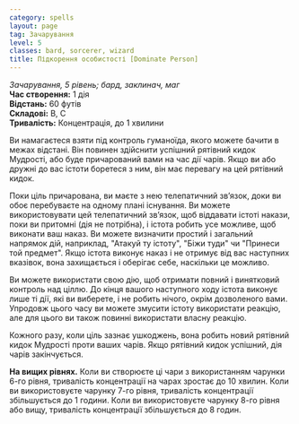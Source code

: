 ```yaml
---
category: spells
layout: page
tag: Зачарування
level: 5
classes: bard, sorcerer, wizard
title: Підкорення особистості [Dominate Person]
---
```


_Зачарування, 5 рівень; бард, заклинач, маг_     
**Час створення:** 1 дія    
**Відстань:** 60 футів    
**Складові:** В, С    
**Тривалість:** Концентрація, до 1 хвилини    

Ви намагаєтеся взяти під контроль гуманоїда, якого можете бачити в межах відстані. Він повинен здійснити успішний рятівний кидок Мудрості, або буде причарований вами на час дії чарів. Якщо ви або дружні до вас істоти боретеся з ним, він має перевагу на цей рятівний кидок.    

Поки ціль причарована, ви маєте з нею телепатичний зв’язок, доки ви обоє перебуваєте на одному плані існування. Ви можете використовувати цей телепатичний зв’язок, щоб віддавати істоті накази, поки ви притомні (дія не потрібна), і істота робить усе можливе, щоб виконати ваш наказ. Ви можете визначити простий і загальний напрямок дій, наприклад, "Атакуй ту істоту", "Біжи туди" чи "Принеси той предмет". Якщо істота виконує наказ і не отримує від вас наступних вказівок, вона захищається і оберігає себе, наскільки це можливо.    

Ви можете використати свою дію, щоб отримати повний і винятковий контроль над ціллю. До кінця вашого наступного ходу істота виконує лише ті дії, які ви виберете, і не робить нічого, окрім дозволеного вами. Упродовж цього часу ви можете змусити істоту використати реакцію, але для цього ви також повинні використати власну реакцію.    

Кожного разу, коли ціль зазнає ушкоджень, вона робить новий рятівний кидок Мудрості проти ваших чарів. Якщо рятівний кидок успішний, дія чарів закінчується.  

**На вищих рівнях.** Коли ви створюєте ці чари з використанням чарунки 6-го рівня, тривалість концентрації на чарах зростає до 10 хвилин. Коли ви використовуєте чарунку 7-го рівня, тривалість концентрації збільшується до 1 години. Коли ви використовуєте чарунку 8-го рівня або вищу, тривалість концентрації збільшується до 8 годин. 
